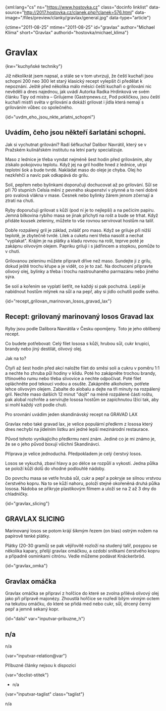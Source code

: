 
{xml:lang="cs" ns="https://www.hostovka.cz" class="docinfo linklist" data-source="http://2017.hostovka.cz/clanek.php?clanek=576.html" data-image="/files/preview/clanky/gravlax/general.jpg" data-type="article"}

{ctime="2011-08-25" mtime="2011-08-25" id="gravlax" author="Michael Klíma" short="Gravlax" authorid="hostovka/michael_klima"}

# Gravlax

<!-- generated attribute kw by user_updatekw.sh on 2020-07-05, do not edit -->

{kw="kuchyňské techniky"}

Již několikrát jsem napsal, a stále se v tom utvrzuji, že čeští kuchaři jsou schopni 200 neo 300 let starý klasický recept vylepšit či předělat k nepoznání. Ještě před několika málo měsíci čeští kuchaři o grilováni nic nevěděli a dnes najednou, jak uvádí Autorka Radka Hrdinková ve svém článku Tipy od mistra – Grilujeme (Gastrpnews.cz, Pod pokličkou, jsou čeští kuchaři mistři světa v grilování a dokáží grilovat i jídla která nemají s grilováním vůbec co společného.

{id="uvdm\_eho\_jsou\_nkte\_arlatni_schopni"}

## Uvádím, čeho jsou někteří šarlatáni schopni.

Jak si vychutnat grilování? Radí šéfkuchař Dalibor Navrátil, který se v Pražském kulinářském institutu na letní party specializuje.

Maso z lednice je třeba vyndat nejméně šest hodin před grilováním, aby získalo pokojovou teplotu. Když jej na gril hodíte hned z lednice, utrpí teplotní šok a bude tvrdé. Nakládat maso do oleje je chyba. Olej ho nezkřehčí a navíc pak odkapává do grilu.

Solí, pepřem nebo bylinkami doporučuji dochucovat až po grilování. Sůl se při 70 stupních Celsia mění z pevného skupenství v plynné a to není dobré pro svalová vlákna v mase. Česnek nebo bylinky žárem jenom zčernají a ztratí na chuti.

Ryby doporučuji grilovat s kůží (pod ní je to nejlepší) a na pečicím papíru. Jemná bílkovina rybího masa se jinak přichytí na rošt a bude se trhat. Když přidáte kousek zeleniny, můžete to vše rovnou servírovat hostům na talíř.

Dobře rozpálený gril je základ, zvlášť pro maso. Když se griluje při nižší teplotě, je zbytečně tvrdé. Lilek a cuketu není třeba nasolit a nechat "vyplakat". Krájím je na plátky a kladu rovnou na rošt, teprve poté je zakápnu olivovým olejem. Papriku griluji i s jádřincem a stopkou, pomůže to v chuti.

Grilovanou zeleninu můžete připravit dříve než maso. Sundejte ji z grilu, dokud ještě trochu křupe a je vidět, co je to zač. Na dochucení připravte olivový olej, bylinky a třeba i trochu nastrouhaného parmazánu nebo jiného sýra.

Se solí a kořením se vyplatí šetřit, ne každý si pak pochutná. Lepší je nabídnout hostům mlýnek na sůl a na pepř, aby si jídlo ochutili podle svého.

{id="recept\_grilovan\_marinovan\_losos\_gravad_lax"}

## Recept: grilovaný marinovaný losos Gravad lax

Ryby jsou podle Dalibora Navrátila v Česku opomíjeny. Toto je jeho oblíbený recept.

Co budete potřebovat: Celý filet lososa s kůží, hrubou sůl, cukr krupici, brandy nebo jiný destilát, olivový olej.

Jak na to?

Čtyři až šest hodin před akcí naložte filet do směsi soli a cukru v poměru 1:1 a nechte ho zhruba půl hodiny v klidu. Poté ho zakápněte trochou brandy, třtinového rumu nebo třeba slivovice a nechte odpočívat. Poté filet opláchněte pod tekoucí vodou a osušte. Zakápněte alkoholem, potřete lehce olivovým olejem. Zabalte do alobalu a dejte na tři minuty na rozpálený gril. Nechte maso dalších 12 minut "dojít" na méně rozpálené části roštu, pak alobal rozhrňte a servírujte lososa hostům se zapíchnutou lžící tak, aby si mohl každý vzít podle chuti.

Pro srovnání uvádím jeden skandinávský recept na GRAVAD LAX

Gravlax nebo také gravad lax, je velice populární předkrm z lososa který dnes nechybí na jídelním lístku ani jedné lepší mezinárodní restaurace.

Původ tohoto vynikajícího předkrmu není znám. Jediné co je mi známo je, že se o jeho původ boxují všichni Skandinávci.

Příprava je velice jednoduchá. Předpokladem je celý čerstvý losos.

Losos se vykuchá, zbaví hlavy a po délce se rozpůlí a vykostí. Jedna půlka se položí kůží dolů do vhodné podlouhlé nádoby.

Do povrchu masa se vetře hrubá sůl, cukr a pepř a pokryje se silnou vrstvou čerstvého kopru. Na to se kůží nahoru, položí stejně okořeněná druhá půlka lososa. Nádoba se přikryje plastikovým filmem a uloží se na 2 až 3 dny do chladničky. 

{id="gravlax_slicing"}

## GRAVLAX SLICING

Marinovaný losos se potom krájí šikmým řezem (on bias) ostrým nožem na papírově tenké plátky.

Plátky (20-30 gramů) se pak vějířovitě rozloží na studený talíř, posypou se několika kapary, přelijí gravlax omáčkou, a ozdobí snítkami čerstvého kopru a případně osminkami citrónu. Vedle můžeme podávat Knäckerbröd.

{id="gravlax_omka"}

## Gravlax omáčka

Gravlax omáčka se připraví z hořčice do které se zvolna přilévá olivový olej jako při přípravě majonézy. Zhoustlá hořčice se rozředí bílým vinným octem na tekutou omáčku, do které se přidá med nebo cukr, sůl, drcený černý pepř a jemně sekaný kopr.

{id="dalsi" var="inputvar-pribuzne_h"}

## n/a

n/a

{var="inputvar-relation@var"}

Příbuzné články nejsou k dispozici

{var="doclist-stitek"}

  * n/a

{var="inputvar-taglist" class="taglist"}

n/a

